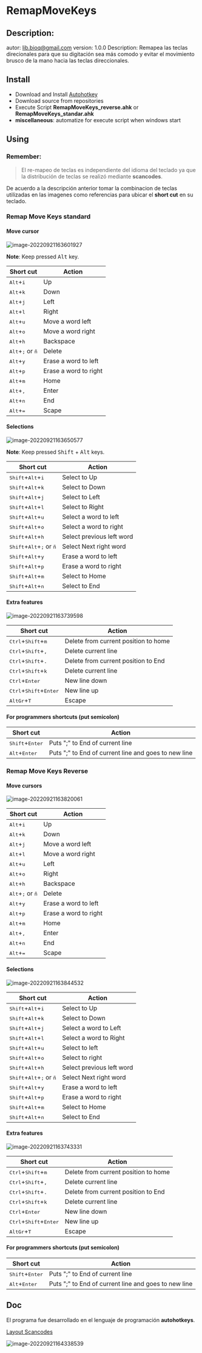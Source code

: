 # RemapMoveKeys
## Description:
autor: lib.bioq@gmail.com
version: 1.0.0
Description: Remapea las teclas direcionales para que su digitación sea más comodo y evitar el movimiento brusco de la mano hacia las teclas direccionales.



## Install

- Download and Install [Autohotkey](https://www.autohotkey.com/)
- Download source from repositories
- Execute Script **RemapMoveKeys_reverse.ahk** or **RemapMoveKeys_standar.ahk**
- **miscellaneous**: automatize for execute script when windows start

## Using

### **Remember**:

> El re-mapeo de teclas es independiente del idioma del teclado ya que la distribución de teclas se realizó mediante **scancodes**.

De acuerdo a la descripción anterior tomar la combinacion de teclas utilizadas en las imagenes como referencias para ubicar el **short cut**  en su teclado.

### Remap Move Keys standard

#### Move cursor

![image-20220921163601927](assets/img/image-20220921163601927.png)

**Note**: Keep pressed <kbd>Alt</kbd> key.

| Short cut                                   | Action                |
| ------------------------------------------- | --------------------- |
| <kbd>Alt</kbd>+<kbd>i</kbd>                 | Up                    |
| <kbd>Alt</kbd>+<kbd>k</kbd>                 | Down                  |
| <kbd>Alt</kbd>+<kbd>j</kbd>                 | Left                  |
| <kbd>Alt</kbd>+<kbd>l</kbd>                 | Right                 |
| <kbd>Alt</kbd>+<kbd>u</kbd>                 | Move a word left      |
| <kbd>Alt</kbd>+<kbd>o</kbd>                 | Move a word right     |
| <kbd>Alt</kbd>+<kbd>h</kbd>                 | Backspace             |
| <kbd>Alt</kbd>+<kbd>;</kbd> or <kbd>ñ</kbd> | Delete                |
| <kbd>Alt</kbd>+<kbd>y</kbd>                 | Erase a word to left  |
| <kbd>Alt</kbd>+<kbd>p</kbd>                 | Erase a word to right |
| <kbd>Alt</kbd>+<kbd>m</kbd>                 | Home                  |
| <kbd>Alt</kbd>+<kbd>,</kbd>                 | Enter                 |
| <kbd>Alt</kbd>+<kbd>n</kbd>                 | End                   |
| <kbd>Alt</kbd>+<kbd>=</kbd>                 | Scape                 |




#### Selections

![image-20220921163650577](assets/img/image-20220921163650577.png)

**Note**: Keep pressed <kbd>Shift</kbd> + <kbd>Alt</kbd> keys.

| Short cut                                                    | Action                    |
| ------------------------------------------------------------ | ------------------------- |
| <kbd>Shift</kbd>+<kbd>Alt</kbd>+<kbd>i</kbd>                 | Select to Up              |
| <kbd>Shift</kbd>+<kbd>Alt</kbd>+<kbd>k</kbd>                 | Select to Down            |
| <kbd>Shift</kbd>+<kbd>Alt</kbd>+<kbd>j</kbd>                 | Select to Left            |
| <kbd>Shift</kbd>+<kbd>Alt</kbd>+<kbd>l</kbd>                 | Select to Right           |
| <kbd>Shift</kbd>+<kbd>Alt</kbd>+<kbd>u</kbd>                 | Select a word to left     |
| <kbd>Shift</kbd>+<kbd>Alt</kbd>+<kbd>o</kbd>                 | Select a word to right    |
| <kbd>Shift</kbd>+<kbd>Alt</kbd>+<kbd>h</kbd>                 | Select previous left word |
| <kbd>Shift</kbd>+<kbd>Alt</kbd>+<kbd>;</kbd> or <kbd>ñ</kbd> | Select Next right word    |
| <kbd>Shift</kbd>+<kbd>Alt</kbd>+<kbd>y</kbd>                 | Erase a word to left      |
| <kbd>Shift</kbd>+<kbd>Alt</kbd>+<kbd>p</kbd>                 | Erase a word to right     |
| <kbd>Shift</kbd>+<kbd>Alt</kbd>+<kbd>m</kbd>                 | Select to Home            |
| <kbd>Shift</kbd>+<kbd>Alt</kbd>+<kbd>n</kbd>                 | Select to End             |

#### Extra features

![image-20220921163739598](assets/img/image-20220921163739598.png)

| Short cut                                         | Action                                                |
| ------------------------------------------------- | ----------------------------------------------------- |
| <kbd>Ctrl</kbd>+<kbd>Shift</kbd>+<kbd>m</kbd>     | Delete from current position to home                  |
| <kbd>Ctrl</kbd>+<kbd>Shift</kbd>+<kbd>,</kbd>     | Delete current line                                   |
| <kbd>Ctrl</kbd>+<kbd>Shift</kbd>+<kbd>.</kbd>     | Delete from current position to End                   |
| <kbd>Ctrl</kbd>+<kbd>Shift</kbd>+<kbd>k</kbd>     | Delete current line                                   |
| <kbd>Ctrl</kbd>+<kbd>Enter</kbd>                  | New line down                                         |
| <kbd>Ctrl</kbd>+<kbd>Shift</kbd>+<kbd>Enter</kbd> | New line up                                           |
| <kbd>AltGr</kbd>+<kbd>T</kbd>                     | Escape                                                |

#### For programmers shortcuts (put semicolon)
| Short cut                         | Action                                               |
| --------------------------------- | ---------------------------------------------------- |
| <kbd>Shift</kbd>+<kbd>Enter</kbd> | Puts ";" to End of current line                      |
| <kbd>Alt</kbd>+<kbd>Enter</kbd>   | Puts ";" to End of current line and goes to new line |


### Remap Move Keys Reverse

#### Move cursors

![image-20220921163820061](assets/img/image-20220921163820061.png)

| Short cut                                   | Action                |
| ------------------------------------------- | --------------------- |
| <kbd>Alt</kbd>+<kbd>i</kbd>                 | Up                    |
| <kbd>Alt</kbd>+<kbd>k</kbd>                 | Down                  |
| <kbd>Alt</kbd>+<kbd>j</kbd>                 | Move a word left      |
| <kbd>Alt</kbd>+<kbd>l</kbd>                 | Move a word right     |
| <kbd>Alt</kbd>+<kbd>u</kbd>                 | Left                  |
| <kbd>Alt</kbd>+<kbd>o</kbd>                 | Right                 |
| <kbd>Alt</kbd>+<kbd>h</kbd>                 | Backspace             |
| <kbd>Alt</kbd>+<kbd>;</kbd> or <kbd>ñ</kbd> | Delete                |
| <kbd>Alt</kbd>+<kbd>y</kbd>                 | Erase a word to left  |
| <kbd>Alt</kbd>+<kbd>p</kbd>                 | Erase a word to right |
| <kbd>Alt</kbd>+<kbd>m</kbd>                 | Home                  |
| <kbd>Alt</kbd>+<kbd>,</kbd>                 | Enter                 |
| <kbd>Alt</kbd>+<kbd>n</kbd>                 | End                   |
| <kbd>Alt</kbd>+<kbd>=</kbd>                 | Scape                 |

#### Selections

![image-20220921163844532](assets/img/image-20220921163844532.png)

| Short cut                                                    | Action                    |
| ------------------------------------------------------------ | ------------------------- |
| <kbd>Shift</kbd>+<kbd>Alt</kbd>+<kbd>i</kbd>                 | Select to Up              |
| <kbd>Shift</kbd>+<kbd>Alt</kbd>+<kbd>k</kbd>                 | Select to Down            |
| <kbd>Shift</kbd>+<kbd>Alt</kbd>+<kbd>j</kbd>                 | Select a word to Left     |
| <kbd>Shift</kbd>+<kbd>Alt</kbd>+<kbd>l</kbd>                 | Select a word to Right    |
| <kbd>Shift</kbd>+<kbd>Alt</kbd>+<kbd>u</kbd>                 | Select to left            |
| <kbd>Shift</kbd>+<kbd>Alt</kbd>+<kbd>o</kbd>                 | Select to right           |
| <kbd>Shift</kbd>+<kbd>Alt</kbd>+<kbd>h</kbd>                 | Select previous left word |
| <kbd>Shift</kbd>+<kbd>Alt</kbd>+<kbd>;</kbd> or <kbd>ñ</kbd> | Select Next right word    |
| <kbd>Shift</kbd>+<kbd>Alt</kbd>+<kbd>y</kbd>                 | Erase a word to left      |
| <kbd>Shift</kbd>+<kbd>Alt</kbd>+<kbd>p</kbd>                 | Erase a word to right     |
| <kbd>Shift</kbd>+<kbd>Alt</kbd>+<kbd>m</kbd>                 | Select to Home            |
| <kbd>Shift</kbd>+<kbd>Alt</kbd>+<kbd>n</kbd>                 | Select to End             |


#### Extra features

![image-20220921163743331](assets/img/image-20220921163743331.png)

| Short cut                                         | Action                                                |
| ------------------------------------------------- | ----------------------------------------------------- |
| <kbd>Ctrl</kbd>+<kbd>Shift</kbd>+<kbd>m</kbd>     | Delete from current position to home                  |
| <kbd>Ctrl</kbd>+<kbd>Shift</kbd>+<kbd>,</kbd>     | Delete current line                                   |
| <kbd>Ctrl</kbd>+<kbd>Shift</kbd>+<kbd>.</kbd>     | Delete from current position to End                   |
| <kbd>Ctrl</kbd>+<kbd>Shift</kbd>+<kbd>k</kbd>     | Delete current line                                   |
| <kbd>Ctrl</kbd>+<kbd>Enter</kbd>                  | New line down                                         |
| <kbd>Ctrl</kbd>+<kbd>Shift</kbd>+<kbd>Enter</kbd> | New line up                                           |
| <kbd>AltGr</kbd>+<kbd>T</kbd>                     | Escape                                                |

#### For programmers shortcuts (put semicolon)
| Short cut                         | Action                                               |
| --------------------------------- | ---------------------------------------------------- |
| <kbd>Shift</kbd>+<kbd>Enter</kbd> | Puts ";" to End of current line                      |
| <kbd>Alt</kbd>+<kbd>Enter</kbd>   | Puts ";" to End of current line and goes to new line |


## Doc

El programa fue desarrollado en el lenguaje de programación **autohotkeys**.

[Layout Scancodes](http://www.kbdlayout.info/KBDSP/scancodes)

![image-20220921164338539](assets/img/image-20220921164338539.png)